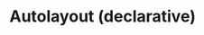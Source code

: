 # Autolayout (declarative)

<live-code class="full" mode="html>iframe">
  <template>
  <base href="${host}" /><script src="./importmap.js"></script>

  <style>
      body, html {
          width: 100%; height: 100%;
          margin: 0; padding: 0;
          overflow: hidden;
          touch-action: none; /* prevent touch drag from scrolling */
      }
  </style>

  <lume-scene id="scene" webgl style="display: none">
      <lume-ambient-light intensity="0.1"></lume-ambient-light>
      <lume-point-light
          id="light"
          color="white"
          position="300 300 120"
          size="0 0 0"
          cast-shadow="true"
          intensity="0.5"
          shadow-radius="2"
          distance="800"
          shadow-bias="-0.01"
          >
          <lume-mesh
              has="sphere-geometry basic-material"
              size="10 10 10"
              color="white"
              receive-shadow="false"
              cast-shadow="false"
              mount-point="0.5 0.5 0.5"
              style="pointer-events: none"
              >
          </lume-mesh>
      </lume-point-light>
      <lume-autolayout
          id="layout"
          size="100 100 0" TODO="why do we need Z size 0 here, but not in the imperative example?"
          position="0 0 0"
          align-point=" 0.5 0.5 0"
          mount-point=" 0.5 0.5 0"
          visual-format="
              V:|-[child1(child3)]-[child3]-|
              V:|-[child2(child4)]-[child4]-|
              V:[child5(child4)]-|
              |-[child1(child2)]-[child2]-|
              |-[child3(child4,child5)]-[child4]-[child5]-|
          "
          style="background: rgba(0,0,0,0.3)"
      >
          <lume-mixed-plane size="1 1 0" color="deeppink" class="child1">This is a paragraph of text to show that it reflows when the size of the layout changes size so that the awesomeness can be observed in its fullness.</lume-mixed-plane>
          <lume-mixed-plane size="1 1 0" color="deeppink" class="child2">This is a paragraph of text to show that it reflows when the size of the layout changes size so that the awesomeness can be observed in its fullness.</lume-mixed-plane>
          <lume-mixed-plane size="1 1 0" color="deeppink" class="child3">This is a paragraph of text to show that it reflows when the size of the layout changes size so that the awesomeness can be observed in its fullness.</lume-mixed-plane>
          <lume-mixed-plane size="1 1 0" color="deeppink" class="child4">This is a paragraph of text to show that it reflows when the size of the layout changes size so that the awesomeness can be observed in its fullness.</lume-mixed-plane>
          <lume-mixed-plane size="1 1 0" color="deeppink" class="child5">This is a paragraph of text to show that it reflows when the size of the layout changes size so that the awesomeness can be observed in its fullness.</lume-mixed-plane>
      </lume-autolayout>
  </lume-scene>

  <script type="module">
      import 'lume'

      // unhide the scene once we've loaded Lume
      scene.removeAttribute('style')

      const layout = document.querySelector('#layout')
      layout.size = (x,y,z,t) => [600+200*Math.sin(t/1000),400+200*Math.sin(t/1000),z]

      const light = document.querySelector('#light')

      document.addEventListener('pointermove', function(e) {
          e.preventDefault()
          light.position.x = e.clientX
          light.position.y = e.clientY
      })

      const vfl1 = `
          //viewport aspect-ratio:3/1 max-height:300
          H:|-[row:[child1(child2,child5)]-[child2]-[child5]]-|
          V:|-[row]-|
      `
      const vfl2 = `
          V:|-[child1(child3)]-[child3]-|
          V:|-[child2(child4)]-[child4]-|
          V:[child5(child4)]-|
          |-[child1(child2)]-[child2]-|
          |-[child3(child4,child5)]-[child4]-[child5]-|
      `

      let lastSize = 'big'
      let size = 'big' // or 'small'

      layout.addEventListener('sizechange', ({target: {calculatedSize: {x, y, z}}}) => {
          if (x <= 600) size = 'small'
          else size = 'big'

          if (lastSize !== size) {
              if (size === 'small') layout.visualFormat = vfl1
              else layout.visualFormat = vfl2
          }

          lastSize = size
      })
  </script>
  </template>
</live-code>
